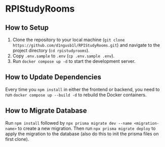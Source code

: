 # RPIStudyRooms

## How to Setup

1. Clone the repository to your local machine (`git clone https://github.com/d1ngusb1l/RPIStudyRooms.git`) and navigate to the project directory (`cd rpistudyrooms`).
2. Copy `.env.sample` to `.env` (`cp .env.sample .env`).
3. Run `docker compose up -d` to start the development server.

## How to Update Dependencies

Every time you `npm install` in either the frontend or backend, you need to run `docker compose up --build -d` to rebuild the Docker containers.

## How to Migrate Database

Run `npm install` followed by `npx prisma migrate dev --name <migration-name>` to create a new migration. Then run `npx prisma migrate deploy` to apply the migration to the database (also do this to init the prisma files on first clone).
